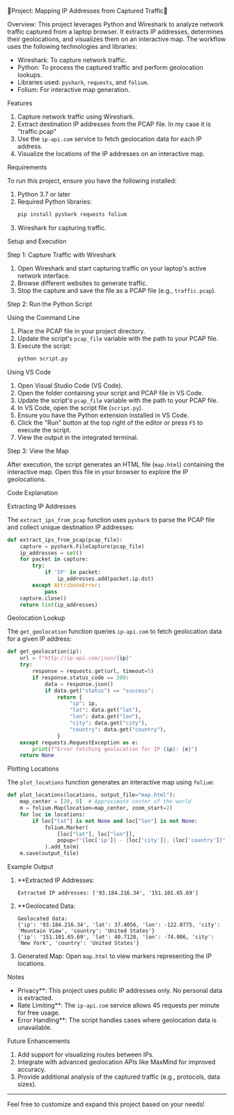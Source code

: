 🚀Project: Mapping IP Addresses from Captured Traffic🚀

Overview:
This project leverages Python and Wireshark to analyze network traffic captured from a laptop browser. It extracts IP addresses, determines their geolocations, and visualizes them on an interactive map. The workflow uses the following technologies and libraries:

- Wireshark: To capture network traffic.
- Python: To process the captured traffic and perform geolocation lookups.
- Libraries used: `pyshark`, `requests`, and `folium`.
- Folium: For interactive map generation.

Features

1. Capture network traffic using Wireshark.
2. Extract destination IP addresses from the PCAP file. In my case it is "traffic.pcap"
3. Use the `ip-api.com` service to fetch geolocation data for each IP address.
4. Visualize the locations of the IP addresses on an interactive map.

Requirements

To run this project, ensure you have the following installed:

1. Python 3.7 or later
2. Required Python libraries:
   ```bash
   pip install pyshark requests folium
   ```
3. Wireshark for capturing traffic.

Setup and Execution

Step 1: Capture Traffic with Wireshark

1. Open Wireshark and start capturing traffic on your laptop's active network interface.
2. Browse different websites to generate traffic.
3. Stop the capture and save the file as a PCAP file (e.g., `traffic.pcap`).

Step 2: Run the Python Script

Using the Command Line

1. Place the PCAP file in your project directory.
2. Update the script's `pcap_file` variable with the path to your PCAP file.
3. Execute the script:
   ```bash
   python script.py
   ```

Using VS Code

1. Open Visual Studio Code (VS Code).
2. Open the folder containing your script and PCAP file in VS Code.
3. Update the script's `pcap_file` variable with the path to your PCAP file.
4. In VS Code, open the script file (`script.py`).
5. Ensure you have the Python extension installed in VS Code.
6. Click the "Run" button at the top right of the editor or press `F5` to execute the script.
7. View the output in the integrated terminal.

 Step 3: View the Map

After execution, the script generates an HTML file (`map.html`) containing the interactive map. Open this file in your browser to explore the IP geolocations.

 Code Explanation

 Extracting IP Addresses

The `extract_ips_from_pcap` function uses `pyshark` to parse the PCAP file and collect unique destination IP addresses:

```python
def extract_ips_from_pcap(pcap_file):
    capture = pyshark.FileCapture(pcap_file)
    ip_addresses = set()
    for packet in capture:
        try:
            if 'IP' in packet:
                ip_addresses.add(packet.ip.dst)
        except AttributeError:
            pass
    capture.close()
    return list(ip_addresses)
```

Geolocation Lookup

The `get_geolocation` function queries `ip-api.com` to fetch geolocation data for a given IP address:

```python
def get_geolocation(ip):
    url = f"http://ip-api.com/json/{ip}"
    try:
        response = requests.get(url, timeout=5)
        if response.status_code == 200:
            data = response.json()
            if data.get("status") == "success":
                return {
                    "ip": ip,
                    "lat": data.get("lat"),
                    "lon": data.get("lon"),
                    "city": data.get("city"),
                    "country": data.get("country"),
                }
    except requests.RequestException as e:
        print(f"Error fetching geolocation for IP {ip}: {e}")
    return None
```

Plotting Locations

The `plot_locations` function generates an interactive map using `folium`:

```python
def plot_locations(locations, output_file="map.html"):
    map_center = [20, 0]  # Approximate center of the world
    m = folium.Map(location=map_center, zoom_start=2)
    for loc in locations:
        if loc["lat"] is not None and loc["lon"] is not None:
            folium.Marker(
                [loc["lat"], loc["lon"]],
                popup=f"{loc['ip']} - {loc['city']}, {loc['country']}",
            ).add_to(m)
    m.save(output_file)
```

Example Output

1. **Extracted IP Addresses:

   ```
   Extracted IP addresses: ['93.184.216.34', '151.101.65.69']
   ```

2. **Geolocated Data:

   ```
   Geolocated data:
   {'ip': '93.184.216.34', 'lat': 37.4056, 'lon': -122.0775, 'city': 'Mountain View', 'country': 'United States'}
   {'ip': '151.101.65.69', 'lat': 40.7128, 'lon': -74.006, 'city': 'New York', 'country': 'United States'}
   ```

3. Generated Map:
   Open `map.html` to view markers representing the IP locations.

Notes

- Privacy**: This project uses public IP addresses only. No personal data is extracted.
- Rate Limiting**: The `ip-api.com` service allows 45 requests per minute for free usage.
- Error Handling**: The script handles cases where geolocation data is unavailable.

Future Enhancements

1. Add support for visualizing routes between IPs.
2. Integrate with advanced geolocation APIs like MaxMind for improved accuracy.
3. Provide additional analysis of the captured traffic (e.g., protocols, data sizes).

---

Feel free to customize and expand this project based on your needs!

